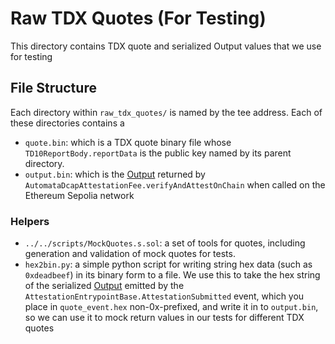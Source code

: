 # Raw TDX Quotes (For Testing)

This directory contains TDX quote and serialized Output values that we use for testing

## File Structure

Each directory within `raw_tdx_quotes/` is named by the tee address. Each of these directories contains a 
- `quote.bin`: which is a TDX quote binary file whose `TD10ReportBody.reportData` is the public key named by its parent directory.
- `output.bin`: which is the [Output](https://github.com/automata-network/automata-dcap-attestation/blob/evm-v1.0.0/evm/contracts/types/CommonStruct.sol#L113) returned by `AutomataDcapAttestationFee.verifyAndAttestOnChain` when called on the Ethereum Sepolia network

### Helpers

- `../../scripts/MockQuotes.s.sol`: a set of tools for quotes, including generation and validation of mock quotes for tests.
- `hex2bin.py`: a simple python script for writing string hex data (such as `0xdeadbeef`) in its binary form to a file. We use this to take the hex string of the serialized [Output](https://github.com/automata-network/automata-dcap-attestation/blob/evm-v1.0.0/evm/contracts/types/CommonStruct.sol#L113) emitted by the `AttestationEntrypointBase.AttestationSubmitted` event, which you place in `quote_event.hex` non-0x-prefixed, and write it in to `output.bin`, so we can use it to mock return values in our tests for different TDX quotes
